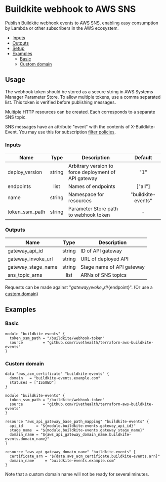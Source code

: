 # Buildkite webhook to AWS SNS

Publish Buildkite webhook events to AWS SNS, enabling easy consumption by Lambda or other subscribers in the AWS ecosystem.

* [Inputs](#inputs)
* [Outputs](#outputs)
* [Setup](#setup)
* [Examples](#usage)
  * [Basic](#basic)
  * [Custom domain](#custom-domain)

## Usage

The webhook token should be stored as a secure string in AWS Systems Manager Parameter Store. To allow multiple tokens, use a comma separated list. This token is verified before publishing messages.

Multiple HTTP resources can be created. Each corresponds to a separate SNS topic.

SNS messages have an attribute "event" with the contents of X-Buildkite-Event. You may use this for subscription [filter policies](https://docs.aws.amazon.com/sns/latest/dg/message-filtering.html).

### Inputs

| Name | Type | Description | Default |
|------|:----:|-------------|:-------:|
| deploy_version | string | Arbitrary version to force deployment of API gateway | "1" |
| endpoints | list | Names of endpoints | ["all"] |
| name | string | Namespace for resources | "buildkite-events" |
| token_ssm_path | string | Parameter Store path to webhook token | - |

### Outputs

| Name | Type | Description |
|------|:----:|-------------|
| gateway_api_id | string | ID of API gateway |
| gateway_invoke_url | string | URL of deployed API |
| gateway_stage_name | string | Stage name of API gateway |
| sns_topic_arns | list | ARNs of SNS topics |

Requests can be made against "${gateway_invoke_url}/${endpoint}". (Or use a [custom domain](#custom-domain))

## Examples

### Basic

```hcl
module "buildkite-events" {
  token_ssm_path = "/buildkite/webhook-token"
  source         = "github.com/rivethealth/terraform-aws-buildkite-events"
}
```

### Custom domain

```hcl
data "aws_acm_certificate" "buildkite-events" {
  domain   = "buildkite-events.example.com"
  statuses = ["ISSUED"]
}

module "buildkite-events" {
  token_ssm_path = "/buildkite/webhook-token"
  source         = "github.com/rivethealth/terraform-aws-buildkite-events"
}

resource "aws_api_gateway_base_path_mapping" "buildkite-events" {
  api_id      = "${module.buildkite-events.gateway_api_id}"
  stage_name  = "${module.buildkite-events.gateway_stage_name}"
  domain_name = "${aws_api_gateway_domain_name.buildkite-events.domain_name}"
}

resource "aws_api_gateway_domain_name" "buildkite-events" {
  certificate_arn = "${data.aws_acm_certificate.buildkite-events.arn}"
  domain_name     = "buildkite-events.example.com"
}
```

Note that a custom domain name will not be ready for several minutes.
